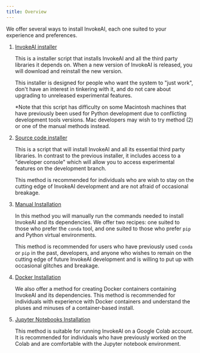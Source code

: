 ```yaml
---
title: Overview
---
```


We offer several ways to install InvokeAI, each one suited to your
experience and preferences.

1. [InvokeAI installer](INSTALL_INVOKE.md)

    This is a installer script that installs InvokeAI and all the
    third party libraries it depends on. When a new version of
    InvokeAI is released, you will download and reinstall the new
    version.

    This installer is designed for people who want the system to "just
    work", don't have an interest in tinkering with it, and do not
    care about upgrading to unreleased experimental features.

    *Note that this script has difficulty on some Macintosh machines
    that have previously been used for Python development due to
    conflicting development tools versions. Mac developers may wish
    to try method (2) or one of the manual methods instead.

2. [Source code installer](INSTALL_SOURCE.md)

    This is a script that will install InvokeAI and all its essential
    third party libraries. In contrast to the previous installer, it
    includes access to a "developer console" which will allow you to
    access experimental features on the development branch.

    This method is recommended for individuals who are wish to stay
    on the cutting edge of InvokeAI development and are not afraid
    of occasional breakage.

3. [Manual Installation](INSTALL_MANUAL.md)

    In this method you will manually run the commands needed to install
    InvokeAI and its dependencies. We offer two recipes: one suited to
    those who prefer the `conda` tool, and one suited to those who prefer
    `pip` and Python virtual environments.

    This method is recommended for users who have previously used `conda`
    or `pip` in the past, developers, and anyone who wishes to remain on
    the cutting edge of future InvokeAI development and is willing to put
    up with occasional glitches and breakage.

4. [Docker Installation](INSTALL_DOCKER.md)

    We also offer a method for creating Docker containers containing
    InvokeAI and its dependencies. This method is recommended for
    individuals with experience with Docker containers and understand
    the pluses and minuses of a container-based install.

5. [Jupyter Notebooks Installation](INSTALL_JUPYTER.md)

    This method is suitable for running InvokeAI on a Google Colab
    account. It is recommended for individuals who have previously
    worked on the Colab and are comfortable with the Jupyter notebook
    environment.
